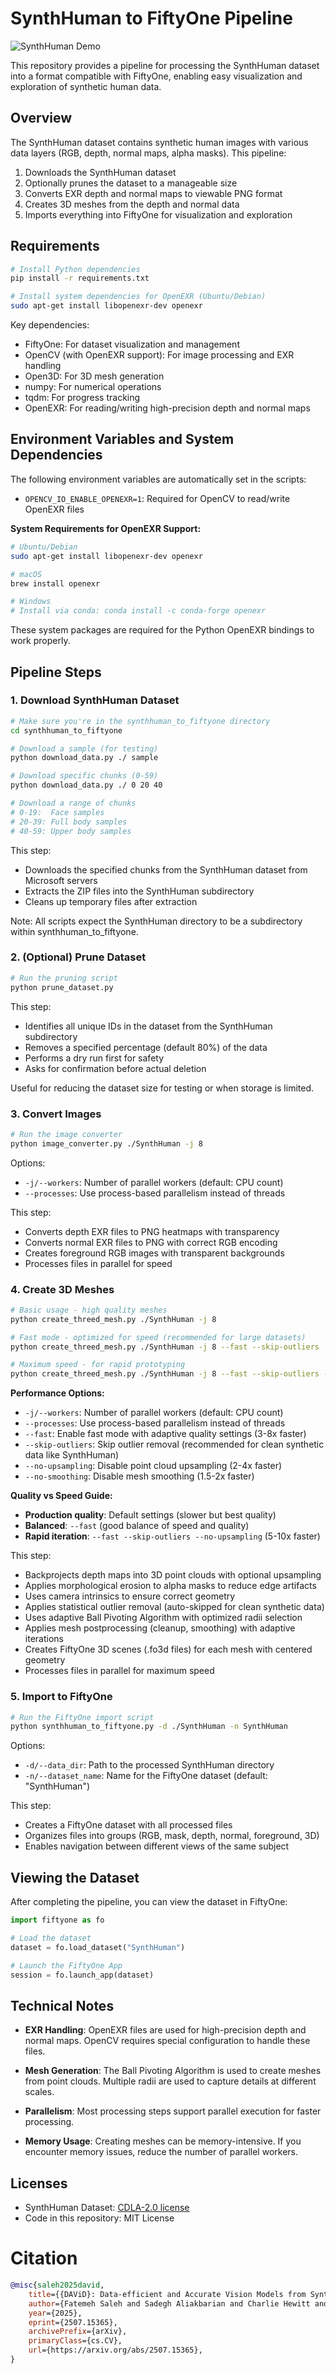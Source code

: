 # SynthHuman to FiftyOne Pipeline

![SynthHuman Demo](synthhuman-hq.gif)


This repository provides a pipeline for processing the SynthHuman dataset into a format compatible with FiftyOne, enabling easy visualization and exploration of synthetic human data.

## Overview

The SynthHuman dataset contains synthetic human images with various data layers (RGB, depth, normal maps, alpha masks). This pipeline:

1. Downloads the SynthHuman dataset
2. Optionally prunes the dataset to a manageable size
3. Converts EXR depth and normal maps to viewable PNG format
4. Creates 3D meshes from the depth and normal data
5. Imports everything into FiftyOne for visualization and exploration

## Requirements

```bash
# Install Python dependencies
pip install -r requirements.txt

# Install system dependencies for OpenEXR (Ubuntu/Debian)
sudo apt-get install libopenexr-dev openexr
```

Key dependencies:
- FiftyOne: For dataset visualization and management
- OpenCV (with OpenEXR support): For image processing and EXR handling
- Open3D: For 3D mesh generation
- numpy: For numerical operations
- tqdm: For progress tracking
- OpenEXR: For reading/writing high-precision depth and normal maps

## Environment Variables and System Dependencies

The following environment variables are automatically set in the scripts:
- `OPENCV_IO_ENABLE_OPENEXR=1`: Required for OpenCV to read/write OpenEXR files

**System Requirements for OpenEXR Support:**
```bash
# Ubuntu/Debian
sudo apt-get install libopenexr-dev openexr

# macOS
brew install openexr

# Windows
# Install via conda: conda install -c conda-forge openexr
```

These system packages are required for the Python OpenEXR bindings to work properly.

## Pipeline Steps

### 1. Download SynthHuman Dataset

```bash
# Make sure you're in the synthhuman_to_fiftyone directory
cd synthhuman_to_fiftyone

# Download a sample (for testing)
python download_data.py ./ sample

# Download specific chunks (0-59)
python download_data.py ./ 0 20 40

# Download a range of chunks
# 0-19:  Face samples
# 20-39: Full body samples  
# 40-59: Upper body samples
```

This step:
- Downloads the specified chunks from the SynthHuman dataset from Microsoft servers
- Extracts the ZIP files into the SynthHuman subdirectory
- Cleans up temporary files after extraction

Note: All scripts expect the SynthHuman directory to be a subdirectory within synthhuman_to_fiftyone.

### 2. (Optional) Prune Dataset

```bash
# Run the pruning script
python prune_dataset.py
```

This step:
- Identifies all unique IDs in the dataset from the SynthHuman subdirectory
- Removes a specified percentage (default 80%) of the data
- Performs a dry run first for safety
- Asks for confirmation before actual deletion

Useful for reducing the dataset size for testing or when storage is limited.

### 3. Convert Images

```bash
# Run the image converter
python image_converter.py ./SynthHuman -j 8
```

Options:
- `-j/--workers`: Number of parallel workers (default: CPU count)
- `--processes`: Use process-based parallelism instead of threads

This step:
- Converts depth EXR files to PNG heatmaps with transparency
- Converts normal EXR files to PNG with correct RGB encoding
- Creates foreground RGB images with transparent backgrounds
- Processes files in parallel for speed

### 4. Create 3D Meshes

```bash
# Basic usage - high quality meshes
python create_threed_mesh.py ./SynthHuman -j 8

# Fast mode - optimized for speed (recommended for large datasets)
python create_threed_mesh.py ./SynthHuman -j 8 --fast --skip-outliers

# Maximum speed - for rapid prototyping
python create_threed_mesh.py ./SynthHuman -j 8 --fast --skip-outliers --no-upsampling
```

**Performance Options:**
- `-j/--workers`: Number of parallel workers (default: CPU count)
- `--processes`: Use process-based parallelism instead of threads
- `--fast`: Enable fast mode with adaptive quality settings (3-8x faster)
- `--skip-outliers`: Skip outlier removal (recommended for clean synthetic data like SynthHuman)
- `--no-upsampling`: Disable point cloud upsampling (2-4x faster)
- `--no-smoothing`: Disable mesh smoothing (1.5-2x faster)

**Quality vs Speed Guide:**
- **Production quality**: Default settings (slower but best quality)
- **Balanced**: `--fast` (good balance of speed and quality)
- **Rapid iteration**: `--fast --skip-outliers --no-upsampling` (5-10x faster)

This step:
- Backprojects depth maps into 3D point clouds with optional upsampling
- Applies morphological erosion to alpha masks to reduce edge artifacts
- Uses camera intrinsics to ensure correct geometry
- Applies statistical outlier removal (auto-skipped for clean synthetic data)
- Uses adaptive Ball Pivoting Algorithm with optimized radii selection
- Applies mesh postprocessing (cleanup, smoothing) with adaptive iterations
- Creates FiftyOne 3D scenes (.fo3d files) for each mesh with centered geometry
- Processes files in parallel for maximum speed

### 5. Import to FiftyOne

```bash
# Run the FiftyOne import script
python synthhuman_to_fiftyone.py -d ./SynthHuman -n SynthHuman
```

Options:
- `-d/--data_dir`: Path to the processed SynthHuman directory
- `-n/--dataset_name`: Name for the FiftyOne dataset (default: "SynthHuman")

This step:
- Creates a FiftyOne dataset with all processed files
- Organizes files into groups (RGB, mask, depth, normal, foreground, 3D)
- Enables navigation between different views of the same subject

## Viewing the Dataset

After completing the pipeline, you can view the dataset in FiftyOne:

```python
import fiftyone as fo

# Load the dataset
dataset = fo.load_dataset("SynthHuman")

# Launch the FiftyOne App
session = fo.launch_app(dataset)
```

## Technical Notes

- **EXR Handling**: OpenEXR files are used for high-precision depth and normal maps. OpenCV requires special configuration to handle these files.

- **Mesh Generation**: The Ball Pivoting Algorithm is used to create meshes from point clouds. Multiple radii are used to capture details at different scales.

- **Parallelism**: Most processing steps support parallel execution for faster processing.

- **Memory Usage**: Creating meshes can be memory-intensive. If you encounter memory issues, reduce the number of parallel workers.

## Licenses

- SynthHuman Dataset: [CDLA-2.0 license](https://cdla.dev/permissive-2-0/)
- Code in this repository: MIT License

# Citation

```bibtex
@misc{saleh2025david,
    title={{DAViD}: Data-efficient and Accurate Vision Models from Synthetic Data},
    author={Fatemeh Saleh and Sadegh Aliakbarian and Charlie Hewitt and Lohit Petikam and Xiao-Xian and Antonio Criminisi and Thomas J. Cashman and Tadas Baltrušaitis},
    year={2025},
    eprint={2507.15365},
    archivePrefix={arXiv},
    primaryClass={cs.CV},
    url={https://arxiv.org/abs/2507.15365},
}
```